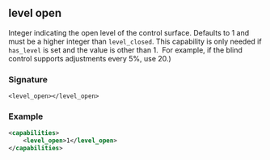 ## level open

Integer indicating the open level of the control surface.  Defaults to 1 and must be a higher integer than `level_closed`. This capability is only needed if `has_level` is set and the value is other than 1.  For example, if the blind control supports adjustments every 5%, use 20.)


### Signature

`<level_open></level_open>`


### Example

```xml
<capabilities>
    <level_open>1</level_open>
</capabilities>
```
